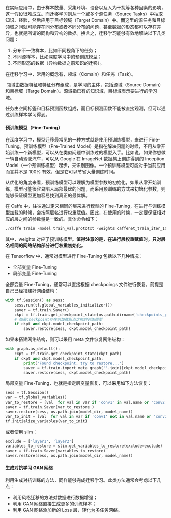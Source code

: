 在实际应用中，由于样本数量、采集环境、设备以及人为干扰等各种因素的影响，这一假设很难成立。而迁移学习则从一个或多个源任务（Source Tasks）中抽取知识、经验，然后应用于目标领域（Target Domain）中。而这里的源任务和目标领域之间就可能存在同分布或者不同分布的问题，甚至数据的形态都可以存在差异，也就是所谓的同构和异构的数据。换言之，迁移学习能够有效地解决以下几类问题：

1. 分布不一致样本，比如不同视角下的任务；
2. 不同源样本，比如深度学习中的预训练模型；
3. 不同形态的数据（异构数据之前知识的迁移）。



在迁移学习中，常用的概念有，领域（Comain）和任务（Task）。

​	领域由数据特征和特征分布组成，是学习的主体，包括源域（Source Domain）和目标域（Targe Domain）。源域指已有的知识域，目标域表示要进行的学习域。

​	任务由空间标签和目标预测函数组成，而目标预测函数不能被直接观测，但可以通过训练样本学习得到。

#### 预训练模型（Fine-Tuning）

在深度学习中，模型迁移最常见的一种方式就是使用预训练模型，来进行 Fine-Tuning。预训练模型（Pre-Trained Model）是指在解决问题的时候，不用从零开始训练一个新模型，可以从在类似问题中训练过的模型入手。比如说，如果你想做一辆自动驾驶汽车，可以从 Google 在 ImageNet 数据集上训练得到的 Inception Model（一个预训练模型）起步，来识别图像。一个预训练模型可能对于当前应用而言并不是 100% 有效，但是它可以节省大量训练时间。

从优化的角度来看，预训练模型可以理解为模型参数的初始化，如果从零开始训练，模型可能很容易陷入局部最优的问题，而采用预训练的方式来初始化参数，则能够保证模型更加容易找到真正的最优解。

在 Caffe 中，往往通过定义相同的层来进行模型的 Fine-Tuning，在进行与训练模型加载的时候，会按照层名进行权重赋值。因此，在使用的时候，一定要保证相对应的层之间的参数量是一致的。具体命令如下：

```python
./caffe train -model train_val.prototxt -weights caffenet_train_iter_10000.caffemodel
```

其中，weights 对应了预训练模型。**值得注意的是，在进行层权重赋值时，只对层名相同的网络结构部分进行权重初始化。**

在 Tensorflow 中，通常对模型进行 Fine-Tuning 包括以下几种情况：

- 全部变量 Fine-Tuning
- 局部变量 Fine-Tuning

全部变量 Fine-Tuning，通常可以直接根据 checkpoings 文件进行恢复，前提是自己已经搭建好网络结构：

```python
with tf.Session() as sess:
    sess.run(tf.global_variables_initializer())
    saver = tf.train.Saver()
    ckpt = tf.train.get_checkpoint_state(os.path.dirname('checkpoints_path'))
    # 如果checkpoint存在则加载断点之前的训练模型
    if ckpt and ckpt.model_checkpoint_path:
        saver.restore(sess, ckpt.model_checkpoint_path)
```

如果未搭建网络结构，则可以采用 meta 文件恢复网络结构：

```python
with graph.as_default():
    ckpt = tf.train.get_checkpoint_state(ckpt_path)
    if ckpt and ckpt.model_checkpoint_path:
        print('Found checkpoint, try to restore...')
        saver = tf.train.import_meta_graph(''.join([ckpt.model_checkpoint_path, '.meta']))
        saver.restore(sess, ckpt.model_checkpoint_path)
```

局部变量 Fine-Tuning，也就是指定层变量恢复，可以采用如下方法恢复：

```python
sess = tf.Session()
var = tf.global_variables()
var_to_restore = [val  for val in var if 'conv1' in val.name or 'conv2'in val.name]
saver = tf.train.Saver(var_to_restore )
saver.restore(sess, os.path.join(model_dir, model_name))
var_to_init = [val  for val in var if 'conv1' not in val.name or 'conv2'not in val.name]
tf.initialize_variables(var_to_init)
```

或者使用 slim：

```python
exclude = ['layer1', 'layer2']
variables_to_restore = slim.get_variables_to_restore(exclude=exclude)
saver = tf.train.Saver(variables_to_restore)
saver.restore(sess, os.path.join(model_dir, model_name))
```

#### 生成对抗学习 GAN 网络

利用生成对抗训练的方法，同样能够完成迁移学习。此类方法通常会考虑以下几点：

- 利用风格迁移的方法对数据进行数据增强；
- 利用 GAN 网络直接生成更多的训练样本；
- 利用 GAN 网络添加新的 Loss 层，转化为多任务网络。
